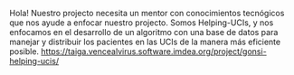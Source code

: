 Hola! Nuestro projecto necesita un mentor con conocimientos tecnógicos que nos ayude a enfocar nuestro projecto.
Somos Helping-UCIs, y nos enfocamos en el desarrollo de un algoritmo con una base de datos para manejar y distribuir los pacientes en las UCIs de la manera más eficiente posible.
https://taiga.vencealvirus.software.imdea.org/project/gonsi-helping-ucis/